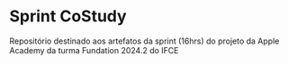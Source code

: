 # Sprint CoStudy
Repositório destinado aos artefatos da sprint (16hrs) do projeto da Apple Academy da turma Fundation 2024.2 do IFCE
